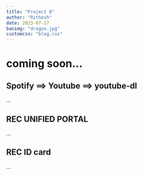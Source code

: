 ```yaml
---
title: "Project 0"
author: "Rithesh"
date: 2023-07-27
banimg: "dragon.jpg"
customcss: "blog.css"
---
```


# coming soon...

## Spotify ==> Youtube ==> youtube-dl

...

## REC UNIFIED PORTAL

...

## REC ID card

...
